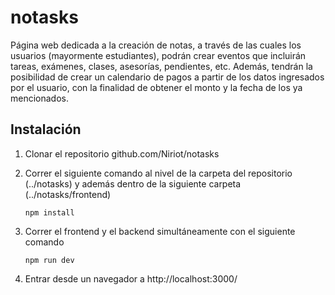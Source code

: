 # notasks

Página web dedicada a la creación de notas, a través de las cuales los usuarios (mayormente estudiantes), podrán crear eventos que incluirán tareas, exámenes, clases, asesorías, pendientes, etc. Además, tendrán la posibilidad de crear un calendario de pagos a partir de los datos ingresados por el usuario, con la finalidad de obtener el monto y la fecha de los ya mencionados.

## Instalación
1. Clonar el repositorio github.com/Niriot/notasks
2. Correr el siguiente comando al nivel de la carpeta del repositorio (../notasks) y además dentro de la siguiente carpeta (../notasks/frontend)
    ```
    npm install
    ```

3. Correr el frontend y el backend simultáneamente con el siguiente comando
    ```
    npm run dev
    ```
4. Entrar desde un navegador a http://localhost:3000/
